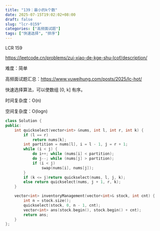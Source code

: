 ```yaml
---
title: "139：最小的k个数"
date: 2025-07-15T19:02:02+08:00
draft: false
slug: "lcr-0159"
categories: ["高频面试题"]
tags: ["快速选择", "排序"]
---
```


LCR 159

https://leetcode.cn/problems/zui-xiao-de-kge-shu-lcof/description/

难度：简单

高频面试题汇总：https://www.yuweihung.com/posts/2025/lc-hot/

快速选择算法，可以使数组 [0, k] 有序。

时间复杂度：O(n)

空间复杂度：O(logn)

<!--more-->

```cpp
class Solution {
public:
    int quickselect(vector<int> &nums, int l, int r, int k) {
        if (l == r)
            return nums[k];
        int partition = nums[l], i = l - 1, j = r + 1;
        while (i < j) {
            do i++; while (nums[i] < partition);
            do j--; while (nums[j] > partition);
            if (i < j)
                swap(nums[i], nums[j]);
        }
        if (k <= j)return quickselect(nums, l, j, k);
        else return quickselect(nums, j + 1, r, k);
    }

    vector<int> inventoryManagement(vector<int>& stock, int cnt) {
        int n = stock.size();
        quickselect(stock, 0, n - 1, cnt);
        vector<int> ans(stock.begin(), stock.begin() + cnt);
        return ans;
    }
};
```
